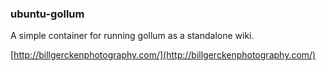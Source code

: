 ### ubuntu-gollum

A simple container for running gollum as a standalone wiki.

[http://billgerckenphotography.com/](http://billgerckenphotography.com/)


